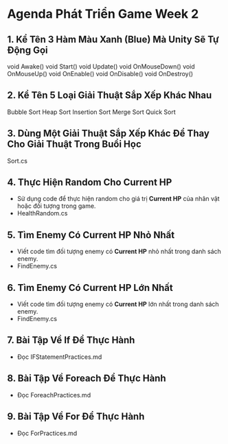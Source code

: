 # Agenda Phát Triển Game Week 2

## 1. Kể Tên 3 Hàm Màu Xanh (Blue) Mà Unity Sẽ Tự Động Gọi
void Awake()
void Start()
void Update()
void OnMouseDown()
void OnMouseUp()
void OnEnable()
void OnDisable()
void OnDestroy()


## 2. Kể Tên 5 Loại Giải Thuật Sắp Xếp Khác Nhau
Bubble Sort
Heap Sort
Insertion Sort
Merge Sort
Quick Sort

## 3. Dùng Một Giải Thuật Sắp Xếp Khác Để Thay Cho Giải Thuật Trong Buổi Học
Sort.cs

## 4. Thực Hiện Random Cho Current HP

- Sử dụng code để thực hiện random cho giá trị **Current HP** của nhân vật hoặc đối tượng trong game.
- HealthRandom.cs

## 5. Tìm Enemy Có Current HP Nhỏ Nhất

- Viết code tìm đối tượng enemy có **Current HP** nhỏ nhất trong danh sách enemy.
- FindEnemy.cs

## 6. Tìm Enemy Có Current HP Lớn Nhất

- Viết code tìm đối tượng enemy có **Current HP** lớn nhất trong danh sách enemy.
- FindEnemy.cs

## 7. Bài Tập Về If Để Thực Hành

- Đọc IFStatementPractices.md

## 8. Bài Tập Về Foreach Để Thực Hành

- Đọc ForeachPractices.md

## 9. Bài Tập Về For Để Thực Hành

- Đọc ForPractices.md
